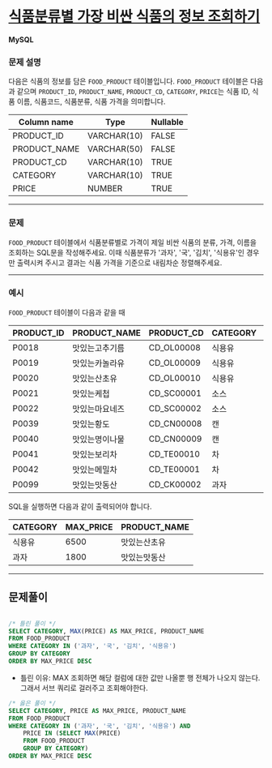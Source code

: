 # [식품분류별 가장 비싼 식품의 정보 조회하기](https://school.programmers.co.kr/learn/courses/30/lessons/131116)

**MySQL**

### **문제 설명**

다음은 식품의 정보를 담은 `FOOD_PRODUCT` 테이블입니다. `FOOD_PRODUCT` 테이블은 다음과 같으며 `PRODUCT_ID`, `PRODUCT_NAME`, `PRODUCT_CD`, `CATEGORY`, `PRICE`는 식품 ID, 식품 이름, 식품코드, 식품분류, 식품 가격을 의미합니다.

| Column name | Type | Nullable |
| --- | --- | --- |
| PRODUCT_ID | VARCHAR(10) | FALSE |
| PRODUCT_NAME | VARCHAR(50) | FALSE |
| PRODUCT_CD | VARCHAR(10) | TRUE |
| CATEGORY | VARCHAR(10) | TRUE |
| PRICE | NUMBER | TRUE |

---

### 문제

`FOOD_PRODUCT` 테이블에서 식품분류별로 가격이 제일 비싼 식품의 분류, 가격, 이름을 조회하는 SQL문을 작성해주세요. 이때 식품분류가 '과자', '국', '김치', '식용유'인 경우만 출력시켜 주시고 결과는 식품 가격을 기준으로 내림차순 정렬해주세요.

---

### 예시

`FOOD_PRODUCT` 테이블이 다음과 같을 때

| PRODUCT_ID | PRODUCT_NAME | PRODUCT_CD | CATEGORY | PRICE |
| --- | --- | --- | --- | --- |
| P0018 | 맛있는고추기름 | CD_OL00008 | 식용유 | 6100 |
| P0019 | 맛있는카놀라유 | CD_OL00009 | 식용유 | 5100 |
| P0020 | 맛있는산초유 | CD_OL00010 | 식용유 | 6500 |
| P0021 | 맛있는케첩 | CD_SC00001 | 소스 | 4500 |
| P0022 | 맛있는마요네즈 | CD_SC00002 | 소스 | 4700 |
| P0039 | 맛있는황도 | CD_CN00008 | 캔 | 4100 |
| P0040 | 맛있는명이나물 | CD_CN00009 | 캔 | 3500 |
| P0041 | 맛있는보리차 | CD_TE00010 | 차 | 3400 |
| P0042 | 맛있는메밀차 | CD_TE00001 | 차 | 3500 |
| P0099 | 맛있는맛동산 | CD_CK00002 | 과자 | 1800 |

SQL을 실행하면 다음과 같이 출력되어야 합니다.

| CATEGORY | MAX_PRICE | PRODUCT_NAME |
| --- | --- | --- |
| 식용유 | 6500 | 맛있는산초유 |
| 과자 | 1800 | 맛있는맛동산 |

---
## 문제풀이
```SQL

/* 틀린 풀이 */ 
SELECT CATEGORY, MAX(PRICE) AS MAX_PRICE, PRODUCT_NAME
FROM FOOD_PRODUCT
WHERE CATEGORY IN ('과자', '국', '김치', '식용유')
GROUP BY CATEGORY
ORDER BY MAX_PRICE DESC
```

- 틀린 이유: MAX 조회하면 해당 컬럼에 대한 값만 나올뿐 행 전체가 나오지 않는다. 그래서 서브 쿼리로 걸러주고 조회해야한다.

```sql
/* 옳은 풀이 */
SELECT CATEGORY, PRICE AS MAX_PRICE, PRODUCT_NAME
FROM FOOD_PRODUCT
WHERE CATEGORY IN ('과자', '국', '김치', '식용유') AND
    PRICE IN (SELECT MAX(PRICE)
    FROM FOOD_PRODUCT
    GROUP BY CATEGORY)
ORDER BY MAX_PRICE DESC
```